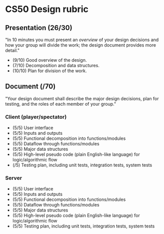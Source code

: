 # CS50 Design rubric
## Presentation (26/30)
"In 10 minutes you must present an *overview* of your design decisions and how your group will divide the work; the design document provides more detail."

* (9/10) Good overview of the design.
* (7/10) Decomposition and data structures.
* (10/10) Plan for division of the work.

## Document (/70)
"Your design document shall describe the major design decisions, plan for testing, and the roles of each member of your group."

### Client (player/spectator)

* (5/5) User interface
* (5/5) Inputs and outputs
* (5/5) Functional decomposition into functions/modules
* (5/5) Dataflow through functions/modules
* (5/5) Major data structures
* (5/5) High-level pseudo code (plain English-like language) for logic/algorithmic flow
* (/5) Testing plan, including unit tests, integration tests, system tests

### Server

* (5/5) User interface
* (5/5) Inputs and outputs
* (5/5) Functional decomposition into functions/modules
* (5/5) Dataflow through functions/modules
* (5/5) Major data structures
* (5/5) High-level pseudo code (plain English-like language) for logic/algorithmic flow
* (5/5) Testing plan, including unit tests, integration tests, system tests